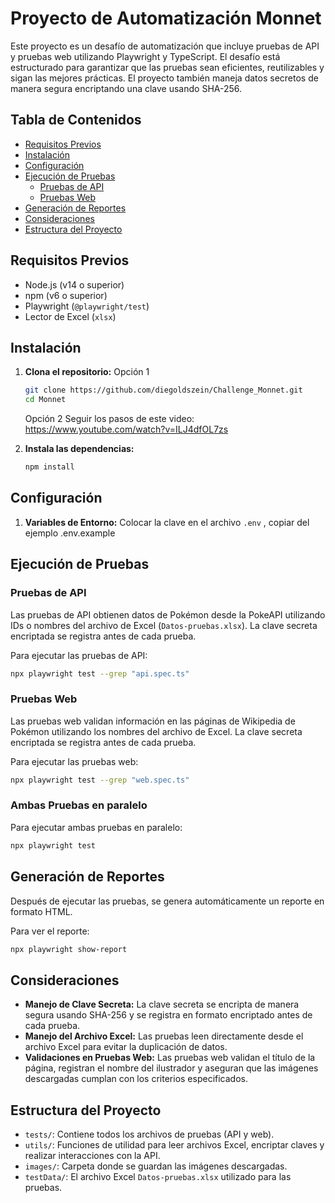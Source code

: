 

# Proyecto de Automatización Monnet

Este proyecto es un desafío de automatización que incluye pruebas de API y pruebas web utilizando Playwright y TypeScript. El desafío está estructurado para garantizar que las pruebas sean eficientes, reutilizables y sigan las mejores prácticas. El proyecto también maneja datos secretos de manera segura encriptando una clave usando SHA-256.

## Tabla de Contenidos
- [Requisitos Previos](#requisitos-previos)
- [Instalación](#instalación)
- [Configuración](#configuración)
- [Ejecución de Pruebas](#ejecución-de-pruebas)
  - [Pruebas de API](#pruebas-de-api)
  - [Pruebas Web](#pruebas-web)
- [Generación de Reportes](#generación-de-reportes)
- [Consideraciones](#consideraciones)
- [Estructura del Proyecto](#estructura-del-proyecto)

## Requisitos Previos
- Node.js (v14 o superior)
- npm (v6 o superior)
- Playwright (`@playwright/test`)
- Lector de Excel (`xlsx`)

## Instalación
1. **Clona el repositorio:**
   Opción 1
   ```bash
   git clone https://github.com/diegoldszein/Challenge_Monnet.git
   cd Monnet
   ```
   Opción 2
   Seguir los pasos de este video:
   https://www.youtube.com/watch?v=ILJ4dfOL7zs
   

3. **Instala las dependencias:**
   ```bash
   npm install
   ```

## Configuración
1. **Variables de Entorno:**
   Colocar la clave en el archivo `.env` , copiar del ejemplo .env.example
   

## Ejecución de Pruebas

### Pruebas de API
Las pruebas de API obtienen datos de Pokémon desde la PokeAPI utilizando IDs o nombres del archivo de Excel (`Datos-pruebas.xlsx`). La clave secreta encriptada se registra antes de cada prueba.

Para ejecutar las pruebas de API:
```bash
npx playwright test --grep "api.spec.ts"
```

### Pruebas Web
Las pruebas web validan información en las páginas de Wikipedia de Pokémon utilizando los nombres del archivo de Excel. La clave secreta encriptada se registra antes de cada prueba.

Para ejecutar las pruebas web:
```bash
npx playwright test --grep "web.spec.ts"
```
### Ambas Pruebas en paralelo
Para ejecutar ambas pruebas en paralelo:
```bash
npx playwright test 
```

## Generación de Reportes
Después de ejecutar las pruebas, se genera automáticamente un reporte en formato HTML.

Para ver el reporte:
```bash
npx playwright show-report 
```

## Consideraciones
- **Manejo de Clave Secreta:** La clave secreta se encripta de manera segura usando SHA-256 y se registra en formato encriptado antes de cada prueba.
- **Manejo del Archivo Excel:** Las pruebas leen directamente desde el archivo Excel para evitar la duplicación de datos.
- **Validaciones en Pruebas Web:** Las pruebas web validan el título de la página, registran el nombre del ilustrador y aseguran que las imágenes descargadas cumplan con los criterios especificados.

## Estructura del Proyecto
- `tests/`: Contiene todos los archivos de pruebas (API y web).
- `utils/`: Funciones de utilidad para leer archivos Excel, encriptar claves y realizar interacciones con la API.
- `images/`: Carpeta donde se guardan las imágenes descargadas.
- `testData/`: El archivo Excel `Datos-pruebas.xlsx` utilizado para las pruebas.

